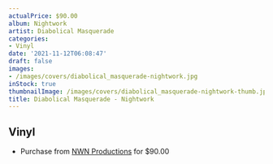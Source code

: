 ```yaml
---
actualPrice: $90.00
album: Nightwork
artist: Diabolical Masquerade
categories:
- Vinyl
date: '2021-11-12T06:08:47'
draft: false
images:
- /images/covers/diabolical_masquerade-nightwork.jpg
inStock: true
thumbnailImage: /images/covers/diabolical_masquerade-nightwork-thumb.jpg
title: Diabolical Masquerade - Nightwork
---
```


## Vinyl
* Purchase from [NWN Productions](http://shop.nwnprod.com/index.php?route=product/product&path=75&product_id=18970&sort=pd.name&order=ASC) for $90.00
